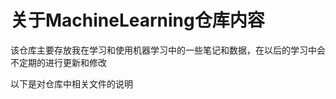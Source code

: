 关于MachineLearning仓库内容
====
  该仓库主要存放我在学习和使用机器学习中的一些笔记和数据，在以后的学习中会不定期的进行更新和修改

以下是对仓库中相关文件的说明
###  
  

